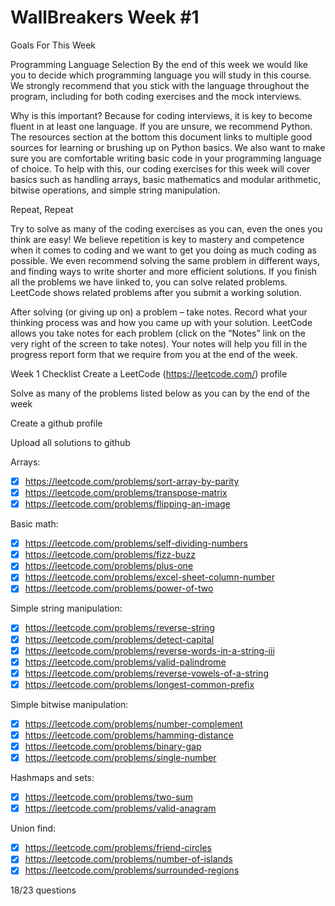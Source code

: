 # WallBreakers Week #1

Goals For This Week

Programming Language Selection
By the end of this week we would like you to decide which programming language you will study in this course.  We strongly recommend that you stick with the language throughout the program, including for both coding exercises and the mock interviews. 

Why is this important? Because for coding interviews, it is key to become fluent in at least one language. If you are unsure, we recommend Python. The resources section at the bottom this document links to multiple good sources for learning or brushing up on Python basics. We also want to make sure you are comfortable writing basic code in your programming language of choice. To help with this, our coding exercises for this week will cover basics such as handling arrays, basic mathematics and modular arithmetic, bitwise operations, and simple string manipulation. 

Repeat, Repeat

Try to solve as many of the coding exercises as you can, even the ones you think are easy! We believe repetition is key to mastery and competence when it comes to coding and we want to get you doing as much coding as possible. We even recommend solving the same problem in different ways, and finding ways to write shorter and more efficient solutions. If you finish all the problems we have linked to, you can solve related problems. LeetCode shows related problems after you submit a working solution.

After solving (or giving up on) a problem – take notes. Record what your thinking process was and how you came up with your solution. LeetCode allows you take notes for each problem (click on the “Notes” link on the very right of the screen to take notes). Your notes will help you fill in the progress report form that we require from you at the end of the week.

Week 1 Checklist
Create a LeetCode (https://leetcode.com/) profile

Solve as many of the problems listed below as you can by the end of the week

Create a github profile

Upload all solutions to github

Arrays:
- [X] https://leetcode.com/problems/sort-array-by-parity
- [X] https://leetcode.com/problems/transpose-matrix
- [X] https://leetcode.com/problems/flipping-an-image

Basic math:
- [X] https://leetcode.com/problems/self-dividing-numbers
- [X] https://leetcode.com/problems/fizz-buzz
- [X] https://leetcode.com/problems/plus-one
- [X] https://leetcode.com/problems/excel-sheet-column-number
- [X] https://leetcode.com/problems/power-of-two

Simple string manipulation:
- [X] https://leetcode.com/problems/reverse-string
- [X] https://leetcode.com/problems/detect-capital
- [X] https://leetcode.com/problems/reverse-words-in-a-string-iii
- [X] https://leetcode.com/problems/valid-palindrome
- [X] https://leetcode.com/problems/reverse-vowels-of-a-string
- [X] https://leetcode.com/problems/longest-common-prefix

Simple bitwise manipulation:
- [X] https://leetcode.com/problems/number-complement
- [X] https://leetcode.com/problems/hamming-distance
- [X] https://leetcode.com/problems/binary-gap
- [X] https://leetcode.com/problems/single-number

Hashmaps and sets:
- [X] https://leetcode.com/problems/two-sum
- [X] https://leetcode.com/problems/valid-anagram

Union find:
- [X] https://leetcode.com/problems/friend-circles
- [X] https://leetcode.com/problems/number-of-islands
- [X] https://leetcode.com/problems/surrounded-regions

18/23 questions